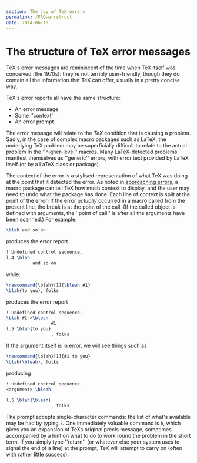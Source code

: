 ```yaml
---
section: The joy of TeX errors
permalink: /FAQ-errstruct
date: 2014-06-10
---
```


# The structure of TeX error messages

TeX's error messages are reminiscent of the time when TeX itself
was conceived (the 1970s): they're not terribly user-friendly, though
they do contain all the information that TeX can offer, usually in
a pretty concise way.

TeX's error reports all have the same structure:
  

-  An error message
-  Some ''context''
-  An error prompt

The error message will relate to the _TeX_ condition that is
causing a problem.  Sadly, in the case of complex macro packages such
as LaTeX, the underlying TeX problem may be superficially
difficult to relate to the actual problem in the ''higher-level''
macros.  Many LaTeX-detected problems manifest themselves as
''generic'' errors, with error text provided by LaTeX itself (or by a
LaTeX class or package).

The context of the error is a stylised representation of what TeX
was doing at the point that it detected the error.  As noted in
[approaching errors](FAQ-erroradvice.md), a macro package
can tell TeX how much context to display, and the user may need to
undo what the package has done.  Each line of context is split at the
point of the error; if the error _actually_ occurred in a macro
called from the present line, the break is at the point of the call.
(If the called object is defined with arguments, the ''point of call''
is after all the arguments have been scanned.)  For example:
```latex
\blah and so on
```
produces the error report
```latex
! Undefined control sequence.
l.4 \blah
          and so on
```
while:
```latex
\newcommand{\blah}[1]{\bleah #1}
\blah{to you}, folks
```
produces the error report
```latex
! Undefined control sequence.
\blah #1->\bleah 
                 #1
l.5 \blah{to you}
                 , folks
```
If the argument itself is in error, we will see things such as
```latex
\newcommand{\blah}[1]{#1 to you}
\blah{\bleah}, folks
```
producing
```latex
! Undefined control sequence.
<argument> \bleah 
                  
l.5 \blah{\bleah}
                 , folks
```

The prompt accepts single-character commands: the list of what's
available may be had by typing `?`.  One immediately valuable
command is `h`, which gives you an expansion of TeXs original
pr&eacute;cis message, sometimes accompanied by a hint on what to do to
work round the problem in the short term.  If you simply type ''return''
(or whatever else your system uses to signal the end of a line) at the
prompt, TeX will attempt to carry on (often with rather little
success).

